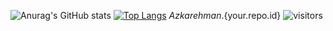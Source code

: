 
![Anurag's GitHub stats](https://github-readme-stats.vercel.app/api?username=Azkarehman&show_icons=true&theme=radical)
[![Top Langs](https://github-readme-stats.vercel.app/api/top-langs/?username=Azkarehman&layout=compact)](https://github.com/Azkarehman/github-readme-stats)
${Azkarehman}.${your.repo.id}
![visitors](https://visitor-badge.glitch.me/badge?page_id=page.id)
